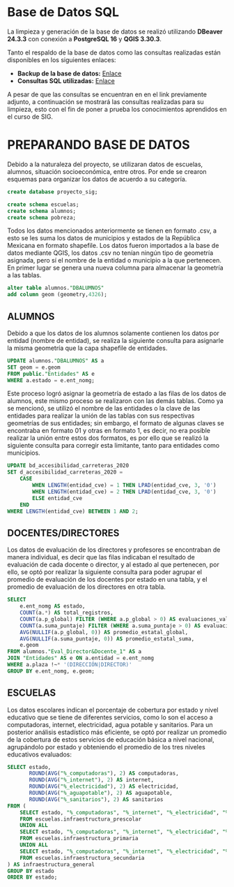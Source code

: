 # Base de Datos SQL
La limpieza y generación de la base de datos se realizó utilizando **DBeaver 24.3.3** con conexión a **PostgreSQL 16** y **QGIS 3.30.3**.

Tanto el respaldo de la base de datos como las consultas realizadas están disponibles en los siguientes enlaces:

- **Backup de la base de datos:** [Enlace](https://drive.google.com/file/d/1w_Ox36Pyg6RBx_DcA3C53d5yVtuP6By8/view?usp=drive_link)  
- **Consultas SQL utilizadas:** [Enlace](https://drive.google.com/file/d/16NMO18MGuAoxG5UXnQzLH4f140nzvKe9/view?usp=drive_link)

  
A pesar de que las consultas se encuentran en en el link previamente adjunto, a continuación se mostrará las consultas realizadas para su limpieza, esto con el fin de poner a prueba los conocimientos aprendidos en el curso de SIG.

# PREPARANDO BASE DE DATOS
Debido a la naturaleza del proyecto, se utilizaran datos de escuelas, alumnos, situación socioeconómica, entre otros. Por ende se crearon esquemas para organizar los datos de acuerdo a su categoría.
``` sql
create database proyecto_sig;

create schema escuelas;
create schema alumnos;
create schema pobreza;
```
Todos los datos mencionados anteriormente se tienen en formato .csv, a esto se les suma los datos de municipios y estados de la República Mexicana en formato shapefile.
Los datos fueron importados a la base de datos mediante QGIS, los datos .csv no tenían ningún tipo de geometría asignada, pero sí el nombre de la entidad o municipio a la que pertenecen.
En primer lugar se genera una nueva columna para almacenar la geometría a las tablas.
``` sql
alter table alumnos."DBALUMNOS"
add column geom (geometry,4326);
```
## ALUMNOS
Debido a que los datos de los alumnos solamente contienen los datos por entidad (nombre de entidad), se realiza la siguiente consulta para asignarle la misma geometría que la capa shapefile de entidades.
``` sql
UPDATE alumnos."DBALUMNOS" AS a
SET geom = e.geom
FROM public."Entidades" AS e
WHERE a.estado = e.ent_nomg;
```
Este proceso logró asignar la geometría de estado a las filas de los datos de alumnos, este mismo proceso se realizaron con las demás tablas.
Como ya se mencionó, se utilizó el nombre de las entidades o la clave de las entidades para realizar la unión de las tablas con sus respectivas geometrías de sus entidades; sin embargo, el formato de algunas claves se encontraba en formato 01 y otras en formato 1, es decir, no era posible realizar la unión entre estos dos formatos, es por ello que se realizó la siguiente consulta para corregir esta limitante, tanto para entidades como municipios.
``` sql
UPDATE bd_accesibilidad_carreteras_2020
SET d_accesibilidad_carreteras_2020 = 
    CASE 
        WHEN LENGTH(entidad_cve) = 1 THEN LPAD(entidad_cve, 3, '0')
        WHEN LENGTH(entidad_cve) = 2 THEN LPAD(entidad_cve, 3, '0')
        ELSE entidad_cve
    END
WHERE LENGTH(entidad_cve) BETWEEN 1 AND 2;
```
## DOCENTES/DIRECTORES
Los datos de evaluación de los directores y profesores se encontraban de manera individual, es decir que las filas indicaban el resultado de evaluación de cada docente o director, y al estado al que pertenecen, por ello, se optó por realizar la siguiente consulta para poder agrupar el promedio de evaluación de los docentes por estado en una tabla, y el promedio de evaluación de los directores en otra tabla.
``` sql
SELECT 
    e.ent_nomg AS estado,
    COUNT(a.*) AS total_registros,
    COUNT(a.p_global) FILTER (WHERE a.p_global > 0) AS evaluaciones_validas_global,
    COUNT(a.suma_puntaje) FILTER (WHERE a.suma_puntaje > 0) AS evaluaciones_validas_suma,
    AVG(NULLIF(a.p_global, 0)) AS promedio_estatal_global,
    AVG(NULLIF(a.suma_puntaje, 0)) AS promedio_estatal_suma,
    e.geom
FROM alumnos."Eval_Director&Docente_1" AS a
JOIN "Entidades" AS e ON a.entidad = e.ent_nomg
WHERE a.plaza !~* '(DIRECCIÓN|DIRECTOR)'
GROUP BY e.ent_nomg, e.geom;
```
## ESCUELAS
Los datos escolares indican el porcentaje de cobertura por estado y nivel educativo que se tiene de diferentes servicios, como lo son el acceso a computadoras, internet, electricidad, agua potable y sanitarios. Para un posterior análisis estadístico más eficiente, se optó por realizar un promedio de la cobertura de estos servicios de educación básica a nivel nacional, agrupándolo por estado y obteniendo el promedio de los tres niveles educativos evaluados:
``` sql
SELECT estado, 
       ROUND(AVG("%_computadoras"), 2) AS computadoras,
       ROUND(AVG("%_internet"), 2) AS internet,
       ROUND(AVG("%_electricidad"), 2) AS electricidad,
       ROUND(AVG("%_aguapotable"), 2) AS aguapotable,
       ROUND(AVG("%_sanitarios"), 2) AS sanitarios
FROM (
    SELECT estado, "%_computadoras", "%_internet", "%_electricidad", "%_aguapotable", "%_sanitarios" 
    FROM escuelas.infraestructura_prescolar
    UNION ALL
    SELECT estado, "%_computadoras", "%_internet", "%_electricidad", "%_aguapotable", "%_sanitarios" 
    FROM escuelas.infraestructura_primaria
    UNION ALL
    SELECT estado, "%_computadoras", "%_internet", "%_electricidad", "%_aguapotable", "%_sanitarios" 
    FROM escuelas.infraestructura_secundaria
) AS infraestructura_general
GROUP BY estado
ORDER BY estado;
```
